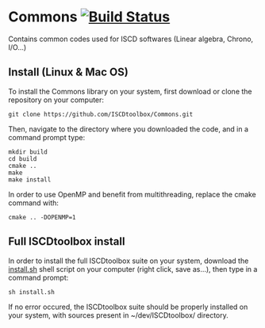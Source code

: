 # Commons [![Build Status](https://travis-ci.org/ISCDtoolbox/Commons.svg?branch=master)](https://travis-ci.org/ISCDtoolbox/Commons)

Contains common codes used for ISCD softwares (Linear algebra, Chrono, I/O...)

## Install (Linux & Mac OS)

To install the Commons library on your system, first download or clone the repository on your computer:
```
git clone https://github.com/ISCDtoolbox/Commons.git
```
Then, navigate to the directory where you downloaded the code, and in a command prompt type:
```
mkdir build
cd build
cmake ..
make
make install
```
In order to use OpenMP and benefit from multithreading, replace the cmake command with:
```
cmake .. -DOPENMP=1
```

## Full ISCDtoolbox install

In order to install the full ISCDtoolbox suite on your system, download the [install.sh](https://raw.githubusercontent.com/ISCDtoolbox/Commons/master/install.sh) shell script on your computer (right click, save as...), then type in a command prompt:
```
sh install.sh
```
If no error occured, the ISCDtoolbox suite should be properly installed on your system, with sources present in ~/dev/ISCDtoolbox/ directory.
